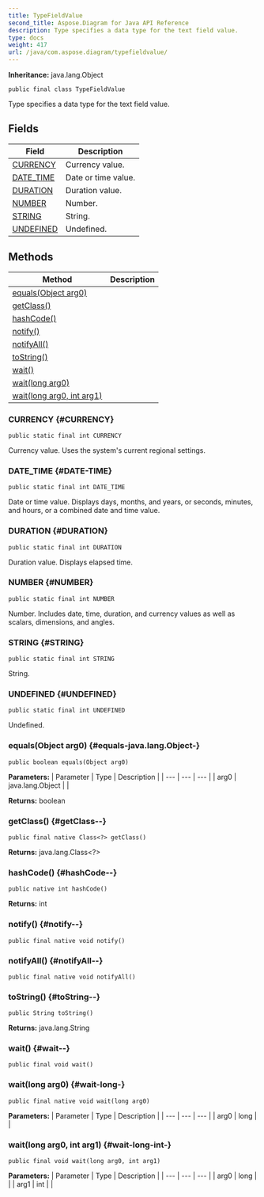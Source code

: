 ```yaml
---
title: TypeFieldValue
second_title: Aspose.Diagram for Java API Reference
description: Type specifies a data type for the text field value.
type: docs
weight: 417
url: /java/com.aspose.diagram/typefieldvalue/
---
```


**Inheritance:**
java.lang.Object
```
public final class TypeFieldValue
```

Type specifies a data type for the text field value.
## Fields

| Field | Description |
| --- | --- |
| [CURRENCY](#CURRENCY) | Currency value. |
| [DATE_TIME](#DATE-TIME) | Date or time value. |
| [DURATION](#DURATION) | Duration value. |
| [NUMBER](#NUMBER) | Number. |
| [STRING](#STRING) | String. |
| [UNDEFINED](#UNDEFINED) | Undefined. |
## Methods

| Method | Description |
| --- | --- |
| [equals(Object arg0)](#equals-java.lang.Object-) |  |
| [getClass()](#getClass--) |  |
| [hashCode()](#hashCode--) |  |
| [notify()](#notify--) |  |
| [notifyAll()](#notifyAll--) |  |
| [toString()](#toString--) |  |
| [wait()](#wait--) |  |
| [wait(long arg0)](#wait-long-) |  |
| [wait(long arg0, int arg1)](#wait-long-int-) |  |
### CURRENCY {#CURRENCY}
```
public static final int CURRENCY
```


Currency value. Uses the system's current regional settings.

### DATE_TIME {#DATE-TIME}
```
public static final int DATE_TIME
```


Date or time value. Displays days, months, and years, or seconds, minutes, and hours, or a combined date and time value.

### DURATION {#DURATION}
```
public static final int DURATION
```


Duration value. Displays elapsed time.

### NUMBER {#NUMBER}
```
public static final int NUMBER
```


Number. Includes date, time, duration, and currency values as well as scalars, dimensions, and angles.

### STRING {#STRING}
```
public static final int STRING
```


String.

### UNDEFINED {#UNDEFINED}
```
public static final int UNDEFINED
```


Undefined.

### equals(Object arg0) {#equals-java.lang.Object-}
```
public boolean equals(Object arg0)
```




**Parameters:**
| Parameter | Type | Description |
| --- | --- | --- |
| arg0 | java.lang.Object |  |

**Returns:**
boolean
### getClass() {#getClass--}
```
public final native Class<?> getClass()
```




**Returns:**
java.lang.Class<?>
### hashCode() {#hashCode--}
```
public native int hashCode()
```




**Returns:**
int
### notify() {#notify--}
```
public final native void notify()
```




### notifyAll() {#notifyAll--}
```
public final native void notifyAll()
```




### toString() {#toString--}
```
public String toString()
```




**Returns:**
java.lang.String
### wait() {#wait--}
```
public final void wait()
```




### wait(long arg0) {#wait-long-}
```
public final native void wait(long arg0)
```




**Parameters:**
| Parameter | Type | Description |
| --- | --- | --- |
| arg0 | long |  |

### wait(long arg0, int arg1) {#wait-long-int-}
```
public final void wait(long arg0, int arg1)
```




**Parameters:**
| Parameter | Type | Description |
| --- | --- | --- |
| arg0 | long |  |
| arg1 | int |  |

